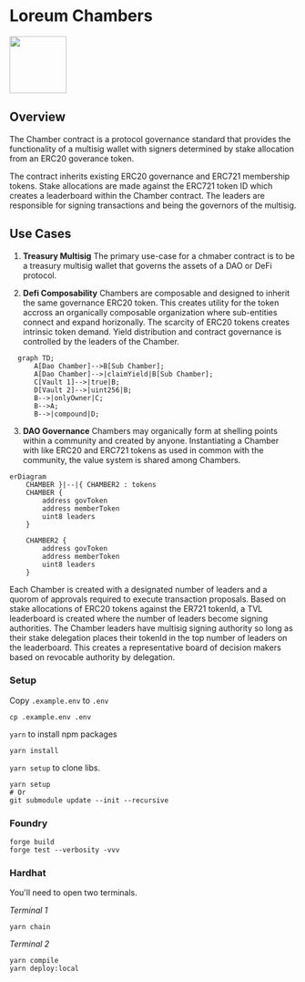 # Loreum Chambers

<img style="{align: right}" src="https://cdn.loreum.org/logos/white.png"  height="100"/>

## Overview
The Chamber contract is a protocol governance standard that provides the functionality of a multisig wallet with signers determined by stake allocation from an ERC20 goverance token.

The contract inherits existing ERC20 governance and ERC721 membership tokens. Stake allocations are made against the ERC721 token ID which creates a leaderboard within the Chamber contract. The leaders are responsible for signing transactions and being the governors of the multisig.

## Use Cases

1. **Treasury Multisig** 
The primary use-case for a chmaber contract is to be a treasury multisig wallet that governs the assets of a DAO or DeFi protocol.

2. **Defi Composability**
Chambers are composable and designed to inherit the same governance ERC20 token. This creates utility for the token accross an organically composable organization where sub-entities connect and expand horizonally. The scarcity of ERC20 tokens creates intrinsic token demand. Yield distribution and contract governance is controlled by the leaders of the Chamber.

```mermaid
  graph TD;
      A[Dao Chamber]-->B[Sub Chamber];
      A[Dao Chamber]-->|claimYield|B[Sub Chamber];
      C[Vault 1]-->|true|B;
      D[Vault 2]-->|uint256|B;
      B-->|onlyOwner|C;
      B-->A;
      B-->|compound|D;
```

3. **DAO Governance**
Chambers may organically form at shelling points within a community and created by anyone. Instantiating a Chamber with like ERC20 and ERC721 tokens as used in common with the community, the value system is shared among Chambers.

```mermaid
erDiagram
    CHAMBER }|--|{ CHAMBER2 : tokens
    CHAMBER {
        address govToken
        address memberToken
        uint8 leaders
    }

    CHAMBER2 {
        address govToken
        address memberToken
        uint8 leaders
    }
```

Each Chamber is created with a designated number of leaders and a quorom of approvals required to execute transaction proposals. Based on stake allocations of ERC20 tokens against the ER721 tokenId, a TVL leaderboard is created where the number of leaders become signing authorities. The Chamber leaders have multisig signing authority so long as their stake delegation places their tokenId in the top number of leaders on the leaderboard. This creates a representative board of decision makers based on revocable authority by delegation.

### Setup

Copy `.example.env` to `.env`

```
cp .example.env .env
```

`yarn` to install npm packages

```
yarn install
```

`yarn setup` to clone libs.

```
yarn setup
# Or
git submodule update --init --recursive
```

### Foundry

```
forge build
forge test --verbosity -vvv
```

### Hardhat

You'll need to open two terminals.

_Terminal 1_

```
yarn chain
```

_Terminal 2_

```
yarn compile
yarn deploy:local
```
